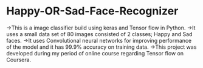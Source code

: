 # Happy-OR-Sad-Face-Recognizer
->This is a image classifier build using keras and Tensor flow in Python. ->It uses a small data set of 80 images consisted of 2 classes; Happy and Sad faces. ->It uses Convolutional neural networks for improving performance of the model and it has 99.9% accuracy on training data. ->This project was developed during my period of online course regarding Tensor flow on Coursera.

